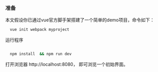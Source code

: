### 准备 

本文假设你已通过vue官方脚手架搭建了一个简单的demo项目，命令如下：

```bash
  vue init webpack myproject
```

运行程序

```bash

  npm install  && npm run dev
```

打开浏览器 http://localhost:8080， 即可浏览一个初始界面。
